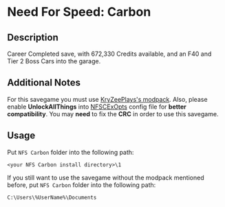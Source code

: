 # Need For Speed: Carbon

## Description

Career Completed save, with 672,330 Credits available, and an F40 and Tier 2 Boss Cars into the garage.

## Additional Notes

For this savegame you must use [KryZeePlays's modpack](https://www.youtube.com/watch?v=hZqKkBw5jYs). Also, please enable **UnlockAllThings** into [NFSCExOpts](https://github.com/ExOptsTeam/NFSCExOpts) config file for **better compatibility**. You may **need** to fix the **CRC** in order to use this savegame.

## Usage

Put `NFS Carbon` folder into the following path:

```
<your NFS Carbon install directory>\1
```

If you still want to use the savegame without the modpack mentioned before, put `NFS Carbon` folder into the following path:

```
C:\Users\%UserName%\Documents
```